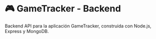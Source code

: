 # 🎮 GameTracker - Backend 

Backend API para la aplicación GameTracker, construida con Node.js, Express y MongoDB.